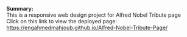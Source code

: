 <strong>Summary:</strong><br/>
This is a responsive web design project for Alfred Nobel Tribute page<br/>
Click on this link to view the deployed page: https://engahmedmahjoub.github.io/Alfred-Nobel-Tribute-Page/
